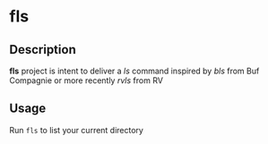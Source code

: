 # fls

## Description

**fls** project is intent to deliver a *ls* command inspired by *bls* from Buf Compagnie or more recently *rvls* from RV

## Usage

Run `fls` to list your current directory
